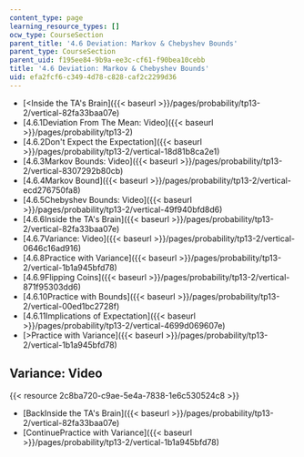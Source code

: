 ```yaml
---
content_type: page
learning_resource_types: []
ocw_type: CourseSection
parent_title: '4.6 Deviation: Markov & Chebyshev Bounds'
parent_type: CourseSection
parent_uid: f195ee84-9b9a-ee3c-cf61-f90bea10cebb
title: '4.6 Deviation: Markov & Chebyshev Bounds'
uid: efa2fcf6-c349-4d78-c828-caf2c2299d36
---
```


*   [\<Inside the TA's Brain]({{< baseurl >}}/pages/probability/tp13-2/vertical-82fa33baa07e)
*   [4.6.1Deviation From The Mean: Video]({{< baseurl >}}/pages/probability/tp13-2)
*   [4.6.2Don't Expect the Expectation]({{< baseurl >}}/pages/probability/tp13-2/vertical-18d81b8ca2e1)
*   [4.6.3Markov Bounds: Video]({{< baseurl >}}/pages/probability/tp13-2/vertical-8307292b80cb)
*   [4.6.4Markov Bound]({{< baseurl >}}/pages/probability/tp13-2/vertical-ecd276750fa8)
*   [4.6.5Chebyshev Bounds: Video]({{< baseurl >}}/pages/probability/tp13-2/vertical-49f940bfd8d6)
*   [4.6.6Inside the TA's Brain]({{< baseurl >}}/pages/probability/tp13-2/vertical-82fa33baa07e)
*   [4.6.7Variance: Video]({{< baseurl >}}/pages/probability/tp13-2/vertical-0646c16ad916)
*   [4.6.8Practice with Variance]({{< baseurl >}}/pages/probability/tp13-2/vertical-1b1a945bfd78)
*   [4.6.9Flipping Coins]({{< baseurl >}}/pages/probability/tp13-2/vertical-871f95303dd6)
*   [4.6.10Practice with Bounds]({{< baseurl >}}/pages/probability/tp13-2/vertical-00ed1bc2728f)
*   [4.6.11Implications of Expectation]({{< baseurl >}}/pages/probability/tp13-2/vertical-4699d069607e)
*   [\>Practice with Variance]({{< baseurl >}}/pages/probability/tp13-2/vertical-1b1a945bfd78)

Variance: Video
---------------

{{< resource 2c8ba720-c9ae-5e4a-7838-1e6c530524c8 >}}

*   [BackInside the TA's Brain]({{< baseurl >}}/pages/probability/tp13-2/vertical-82fa33baa07e)
*   [ContinuePractice with Variance]({{< baseurl >}}/pages/probability/tp13-2/vertical-1b1a945bfd78)